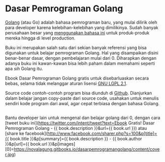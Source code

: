 # Dasar Pemrograman Golang

<!-- <link rel="image_src" href="cover.jpg"/>
<img src="cover_mini.jpg" width="220" alt="Buku Dasar Pemrograman Golang" style="float: left; margin-right: 20px; margin-bottom: 15px;" /> -->

<meta property="og:image" content="cover.jpg" />

[Golang](https://golang.org/) (atau Go) adalah bahasa pemrograman baru, yang mulai dilirik oleh para developer karena kelebihan-kelebihan yang dimilikinya. Sudah banyak perusahaan besar yang [menggunakan bahasa ini](https://github.com/golang/go/wiki/GoUsers) untuk produk-produk mereka hingga di level production.

Buku ini merupakan salah satu dari sekian banyak referensi yang bisa digunakan untuk belajar pemrograman Golang. Hal yang disampaikan disini benar-benar dasar, dengan pembelajaran mulai dari 0. Diharapkan dengan adanya buku ini kawan-kawan bisa lebih paham dalam memahami seperti apa *sih* Golang itu.

<!-- <div style="clear: both;"></div> -->

Ebook Dasar Pemrograman Golang gratis untuk disebarluaskan secara bebas, selama tidak melanggar aturan lisensi [GNU LGPL 2.1](http://www.gnu.org/licenses/old-licenses/lgpl-2.1.en.html).

Source code contoh-contoh program bisa diunduh di [Github](https://github.com/novalagung/dasarpemrogramangolang). Dianjurkan dalam belajar jangan copy-paste dari source code, usahakan untuk menulis sendiri kode program dari awal, agar cepat terbiasa dengan bahasa Golang.

## 

Bantu developer lain untuk mengenal dan belajar golang dari 0, dengan cara [tweet buku ini](https://twitter.com/intent/tweet?text=Ebook Gratis! Dasar Pemrograman Golang - {{ book.description }}&url={{ book.url }}) atau [share ke facebook](http://www.facebook.com/sharer.php?s=100&p[title]={{ book.title }}&p[summary]={{ book.description }} - {{ book.author }}&p[url]={{ book.url }}&p[images][0]=https://novalagung.gitbooks.io/dasarpemrogramangolang/content/cover.jpg)